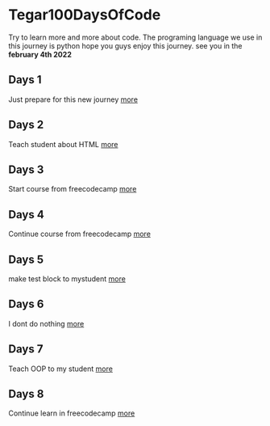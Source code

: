 # Tegar100DaysOfCode
Try to learn more and more about code. The programing language we use in this journey is python
hope you guys enjoy this journey. see you in the  **february 4th 2022**

## Days 1
Just prepare for this new journey [more](Days1/Days1.md)

## Days 2
Teach student about HTML [more](Days2/Days2.md)

## Days 3
Start course from freecodecamp [more](Days3/Days3.md)

## Days 4
Continue course from freecodecamp [more](Days4/Days4.md)

## Days 5
make test block to mystudent [more](Days5/Days5.md)

## Days 6
I dont do nothing [more](Days6/Days6.md)

## Days 7
Teach OOP to my student [more](Days7/Days7.md)

## Days 8
Continue learn in freecodecamp [more](Days8/Days8.md)
